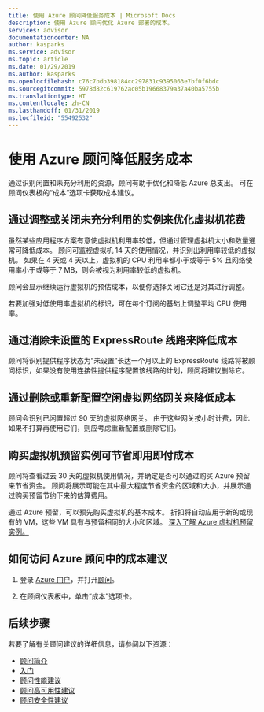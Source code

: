 ```yaml
---
title: 使用 Azure 顾问降低服务成本 | Microsoft Docs
description: 使用 Azure 顾问优化 Azure 部署的成本。
services: advisor
documentationcenter: NA
author: kasparks
ms.service: advisor
ms.topic: article
ms.date: 01/29/2019
ms.author: kasparks
ms.openlocfilehash: c76c7bdb398184cc297831c9395063e7bf0f6bdc
ms.sourcegitcommit: 5978d82c619762ac05b19668379a37a40ba5755b
ms.translationtype: HT
ms.contentlocale: zh-CN
ms.lasthandoff: 01/31/2019
ms.locfileid: "55492532"
---
```

# <a name="reduce-service-costs-using-azure-advisor"></a>使用 Azure 顾问降低服务成本

通过识别闲置和未充分利用的资源，顾问有助于优化和降低 Azure 总支出。 可在顾问仪表板的“成本”选项卡获取成本建议。

## <a name="optimize-virtual-machine-spend-by-resizing-or-shutting-down-underutilized-instances"></a>通过调整或关闭未充分利用的实例来优化虚拟机花费 

虽然某些应用程序方案有意使虚拟机利用率较低，但通过管理虚拟机大小和数量通常可降低成本。 顾问可监视虚拟机 14 天的使用情况，并识别出利用率较低的虚拟机。 如果在 4 天或 4 天以上，虚拟机的 CPU 利用率都小于或等于 5% 且网络使用率小于或等于 7 MB，则会被视为利用率较低的虚拟机。

顾问会显示继续运行虚拟机的预估成本，以便你选择关闭它还是对其进行调整。

若要加强对低使用率虚拟机的标识，可在每个订阅的基础上调整平均 CPU 使用率。

## <a name="reduce-costs-by-eliminating-unprovisioned-expressroute-circuits"></a>通过消除未设置的 ExpressRoute 线路来降低成本

顾问将识别提供程序状态为“未设置”长达一个月以上的 ExpressRoute 线路将被顾问标识，如果没有使用连接性提供程序配置该线路的计划，顾问将建议删除它。

## <a name="reduce-costs-by-deleting-or-reconfiguring-idle-virtual-network-gateways"></a>通过删除或重新配置空闲虚拟网络网关来降低成本

顾问会识别已闲置超过 90 天的虚拟网络网关。 由于这些网关按小时计费，因此如果不打算再使用它们，则应考虑重新配置或删除它们。 

## <a name="buy-reserved-virtual-machine-instances-to-save-money-over-pay-as-you-go-costs"></a>购买虚拟机预留实例可节省即用即付成本

顾问将查看过去 30 天的虚拟机使用情况，并确定是否可以通过购买 Azure 预留来节省资金。 顾问将展示可能在其中最大程度节省资金的区域和大小，并展示通过购买预留节约下来的估算费用。 

通过 Azure 预留，可以预先购买虚拟机的基本成本。 折扣将自动应用于新的或现有的 VM，这些 VM 具有与预留相同的大小和区域。 [深入了解 Azure 虚拟机预留实例。](https://azure.microsoft.com/pricing/reserved-vm-instances/)

## <a name="how-to-access-cost-recommendations-in-azure-advisor"></a>如何访问 Azure 顾问中的成本建议

1. 登录 [Azure 门户](https://portal.azure.com)，并打开[顾问](https://aka.ms/azureadvisordashboard)。

2.  在顾问仪表板中，单击“成本”选项卡。

## <a name="next-steps"></a>后续步骤

若要了解有关顾问建议的详细信息，请参阅以下资源：
* [顾问简介](advisor-overview.md)
* [入门](advisor-get-started.md)
* [顾问性能建议](advisor-cost-recommendations.md)
* [顾问高可用性建议](advisor-cost-recommendations.md)
* [顾问安全性建议](advisor-cost-recommendations.md)
